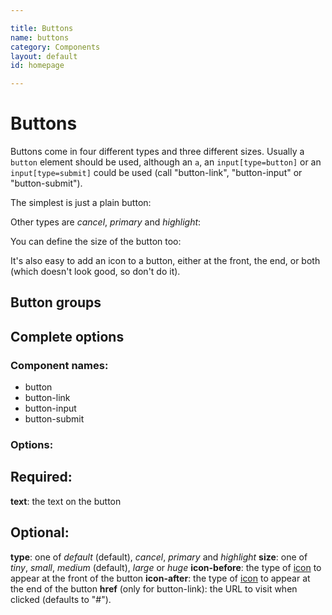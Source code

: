 ```yaml
---

title: Buttons
name: buttons
category: Components
layout: default
id: homepage

---
```


# Buttons

Buttons come in four different types and three different sizes. Usually a `button` element should be used, although an `a`, an `input[type=button]` or an `input[type=submit]` could be used (call "button-link", "button-input" or "button-submit").

The simplest is just a plain button:

<script>
component_docs("button", { "text": "Click me" });
component_docs("button-link", { "text": "Go here", "href": "http://google.com" });
component_docs("button-input", { "text": "Send" });
component_docs("button-submit", { "text": "Submit" });
</script>

Other types are _cancel_, _primary_ and _highlight_:

<script>
component_docs("button", { "text": "Cancel", "type": "cancel" });
component_docs("button", { "text": "Click this!", "type": "primary" });
component_docs("button", { "text": "Or this", "type": "highlight" });
</script>

You can define the size of the button too:

<script>
component_docs("button", { "text": "Tiny button", "size": "tiny" });
component_docs("button", { "text": "Small button", "size": "small" });
component_docs("button", { "text": "Medium button", "size": "medium" });
component_docs("button", { "text": "Large button", "size": "large" });
component_docs("button", { "text": "Huge button", "size": "huge" });
</script>

It's also easy to add an icon to a button, either at the front, the end, or both (which doesn't look good, so don't do it).

<script>
component_docs("button", { "text": "Help", "icon-before": "help" });
component_docs("button", { "text": "Info", "icon-after": "info" });
component_docs("button", { "text": "Please don't", "icon-before": "mobile", "icon-after": "tick" });
</script>

## Button groups

## Complete options

### Component names:

* button
* button-link
* button-input
* button-submit

### Options:

## Required:
**text**: the text on the button

## Optional: 
**type**: one of _default_ (default), _cancel_, _primary_ and _highlight_
**size**: one of _tiny_, _small_, _medium_ (default), _large_ or _huge_
**icon-before**: the type of [icon](icons) to appear at the front of the button
**icon-after**: the type of [icon](icons) to appear at the end of the button
**href** (only for button-link): the URL to visit when clicked (defaults to "#").


```

 